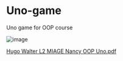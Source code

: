 # Uno-game
Uno game for OOP course 

![image](https://user-images.githubusercontent.com/44986865/155088522-d743c400-9f2c-4be0-8043-8cbf1d4095f0.png)

[Hugo Walter L2 MIAGE Nancy OOP Uno.pdf](https://github.com/ziraax/Uno-game/files/8239599/Hugo.Walter.L2.MIAGE.Nancy.OOP.Uno.pdf)
